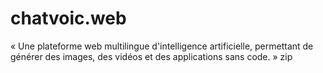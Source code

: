 # chatvoic.web
 « Une plateforme web multilingue d'intelligence artificielle, permettant de générer des images, des vidéos et des applications sans code. »
zip 